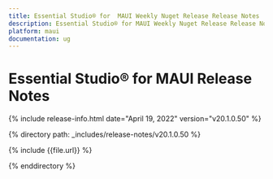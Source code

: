 ```yaml
---
title: Essential Studio® for  MAUI Weekly Nuget Release Release Notes  
description: Essential Studio® for MAUI Weekly Nuget Release Release Notes  
platform: maui
documentation: ug
---
```


# Essential Studio® for  MAUI  Release Notes  

{% include release-info.html date="April 19, 2022"  version="v20.1.0.50" %} 

{% directory path: _includes/release-notes/v20.1.0.50 %}

{% include {{file.url}} %}

{% enddirectory %}